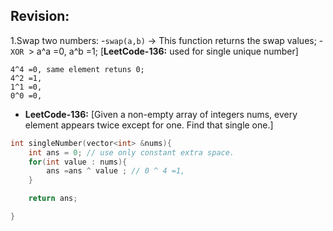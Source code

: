 ## Revision:

1.Swap two numbers: 
    -`swap(a,b)` -> This function returns the swap values;
    -`XOR `> a^a =0, a^b =1; [**LeetCode-136:** used for single unique number] 
    
    4^4 =0, same element retuns 0;
    4^2 =1,
    1^1 =0,
    0^0 =0,
    

- **LeetCode-136:** [Given a non-empty array of integers nums, every element appears twice except for one. Find that single one.]

```cpp
int singleNumber(vector<int> &nums){
    int ans = 0; // use only constant extra space.
    for(int value : nums){
        ans =ans ^ value ; // 0 ^ 4 =1, 
    }

    return ans;

}
```